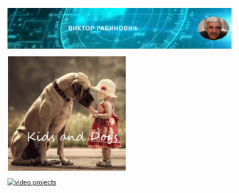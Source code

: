 ![Header Image](https://raw.githubusercontent.com/victenna/vrabinovich/main/Images/Header.png)

[![video projects](https://raw.githubusercontent.com/victenna/vrabinovich/main/Images/Dogs%20and%20kids.png)](https://youtu.be/KkCjh5AozvA)

[![video projects](raw.githubusercontent.com/victenna/vrabinovich/main/Images/Terrier%20dogs.png)](https://youtu.be/KkCjh5AozvA)




